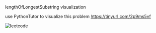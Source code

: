 lengthOfLongestSubstring visualization


use PythonTutor to visualize this problem
https://tinyurl.com/2p9ms5vf


![leetcode](https://user-images.githubusercontent.com/44210537/160198648-183320a9-3b00-4d27-be66-5d664940ded4.gif)
